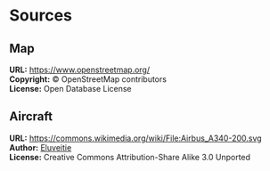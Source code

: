 # Sources
## Map
**URL:** https://www.openstreetmap.org/   
**Copyright:** © OpenStreetMap contributors   
**License:** Open Database License

## Aircraft
**URL:** https://commons.wikimedia.org/wiki/File:Airbus_A340-200.svg   
**Author:** [Eluveitie](https://commons.wikimedia.org/wiki/User:Beata_May)   
**License:** Creative Commons Attribution-Share Alike 3.0 Unported
